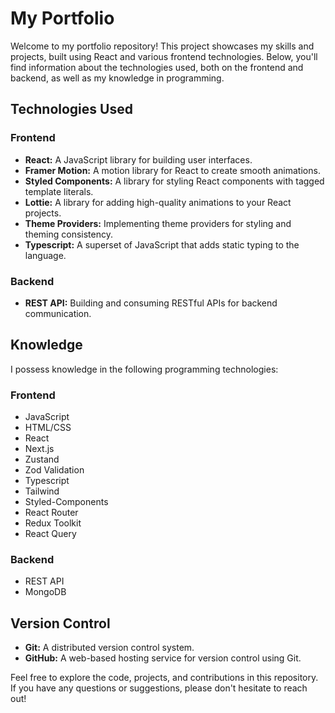 # My Portfolio

Welcome to my portfolio repository! This project showcases my skills and projects, built using React and various frontend technologies. Below, you'll find information about the technologies used, both on the frontend and backend, as well as my knowledge in programming.

## Technologies Used

### Frontend
- **React:** A JavaScript library for building user interfaces.
- **Framer Motion:** A motion library for React to create smooth animations.
- **Styled Components:** A library for styling React components with tagged template literals.
- **Lottie:** A library for adding high-quality animations to your React projects.
- **Theme Providers:** Implementing theme providers for styling and theming consistency.
- **Typescript:** A superset of JavaScript that adds static typing to the language.


### Backend
- **REST API:** Building and consuming RESTful APIs for backend communication.

## Knowledge

I possess knowledge in the following programming technologies:

### Frontend
- JavaScript
- HTML/CSS
- React
- Next.js
- Zustand
- Zod Validation
- Typescript
- Tailwind
- Styled-Components
- React Router
- Redux Toolkit
- React Query

### Backend
- REST API
- MongoDB

## Version Control
- **Git:** A distributed version control system.
- **GitHub:** A web-based hosting service for version control using Git.

Feel free to explore the code, projects, and contributions in this repository. If you have any questions or suggestions, please don't hesitate to reach out!


